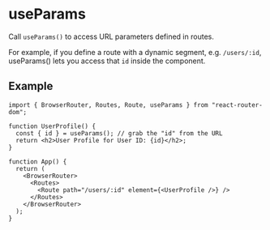 
# useParams

Call `useParams()` to access URL parameters defined in routes.

For example, if you define a route with a dynamic segment, e.g. `/users/:id`,
useParams() lets you access that `id` inside the component.

## Example

```
import { BrowserRouter, Routes, Route, useParams } from "react-router-dom";

function UserProfile() {
  const { id } = useParams(); // grab the "id" from the URL
  return <h2>User Profile for User ID: {id}</h2>;
}

function App() {
  return (
    <BrowserRouter>
      <Routes>
        <Route path="/users/:id" element={<UserProfile />} />
      </Routes>
    </BrowserRouter>
  );
}
```
